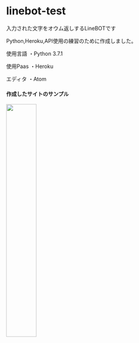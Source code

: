 # linebot-test

入力された文字をオウム返しするLineBOTです

Python,Heroku,API使用の練習のために作成しました。

使用言語
・Python 3.7.1

使用Paas
・Heroku

エディタ
・Atom

#### 作成したサイトのサンプル
<img src="https://i.imgur.com/sw7yQFh.jpg" width="40%" height="40%">

